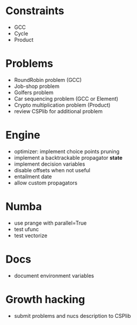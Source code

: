 # Constraints
- GCC
- Cycle
- Product

# Problems
- RoundRobin problem (GCC)
- Job-shop problem 
- Golfers problem
- Car sequencing problem (GCC or Element)
- Crypto multiplication problem (Product)
- review CSPlib for additional problem

# Engine
- optimizer: implement choice points pruning
- implement a backtrackable propagator __state__
- implement decision variables
- disable offsets when not useful
- entailment date
- allow custom propagators

# Numba
- use prange with parallel=True
- test ufunc
- test vectorize

# Docs
- document environment variables

# Growth hacking
- submit problems and nucs description to CSPlib